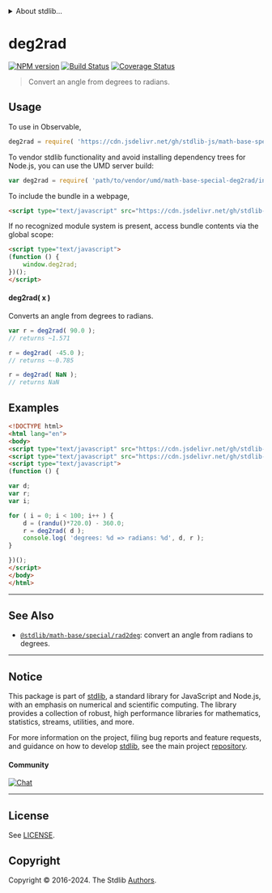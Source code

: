 <!--

@license Apache-2.0

Copyright (c) 2018 The Stdlib Authors.

Licensed under the Apache License, Version 2.0 (the "License");
you may not use this file except in compliance with the License.
You may obtain a copy of the License at

   http://www.apache.org/licenses/LICENSE-2.0

Unless required by applicable law or agreed to in writing, software
distributed under the License is distributed on an "AS IS" BASIS,
WITHOUT WARRANTIES OR CONDITIONS OF ANY KIND, either express or implied.
See the License for the specific language governing permissions and
limitations under the License.

-->


<details>
  <summary>
    About stdlib...
  </summary>
  <p>We believe in a future in which the web is a preferred environment for numerical computation. To help realize this future, we've built stdlib. stdlib is a standard library, with an emphasis on numerical and scientific computation, written in JavaScript (and C) for execution in browsers and in Node.js.</p>
  <p>The library is fully decomposable, being architected in such a way that you can swap out and mix and match APIs and functionality to cater to your exact preferences and use cases.</p>
  <p>When you use stdlib, you can be absolutely certain that you are using the most thorough, rigorous, well-written, studied, documented, tested, measured, and high-quality code out there.</p>
  <p>To join us in bringing numerical computing to the web, get started by checking us out on <a href="https://github.com/stdlib-js/stdlib">GitHub</a>, and please consider <a href="https://opencollective.com/stdlib">financially supporting stdlib</a>. We greatly appreciate your continued support!</p>
</details>

# deg2rad

[![NPM version][npm-image]][npm-url] [![Build Status][test-image]][test-url] [![Coverage Status][coverage-image]][coverage-url] <!-- [![dependencies][dependencies-image]][dependencies-url] -->

> Convert an angle from degrees to radians.



<section class="usage">

## Usage

To use in Observable,

```javascript
deg2rad = require( 'https://cdn.jsdelivr.net/gh/stdlib-js/math-base-special-deg2rad@umd/browser.js' )
```

To vendor stdlib functionality and avoid installing dependency trees for Node.js, you can use the UMD server build:

```javascript
var deg2rad = require( 'path/to/vendor/umd/math-base-special-deg2rad/index.js' )
```

To include the bundle in a webpage,

```html
<script type="text/javascript" src="https://cdn.jsdelivr.net/gh/stdlib-js/math-base-special-deg2rad@umd/browser.js"></script>
```

If no recognized module system is present, access bundle contents via the global scope:

```html
<script type="text/javascript">
(function () {
    window.deg2rad;
})();
</script>
```

#### deg2rad( x )

Converts an angle from degrees to radians.

```javascript
var r = deg2rad( 90.0 );
// returns ~1.571

r = deg2rad( -45.0 );
// returns ~-0.785

r = deg2rad( NaN );
// returns NaN
```

</section>

<!-- /.usage -->

<section class="examples">

## Examples

<!-- eslint no-undef: "error" -->

```html
<!DOCTYPE html>
<html lang="en">
<body>
<script type="text/javascript" src="https://cdn.jsdelivr.net/gh/stdlib-js/random-base-randu@umd/browser.js"></script>
<script type="text/javascript" src="https://cdn.jsdelivr.net/gh/stdlib-js/math-base-special-deg2rad@umd/browser.js"></script>
<script type="text/javascript">
(function () {

var d;
var r;
var i;

for ( i = 0; i < 100; i++ ) {
    d = (randu()*720.0) - 360.0;
    r = deg2rad( d );
    console.log( 'degrees: %d => radians: %d', d, r );
}

})();
</script>
</body>
</html>
```

</section>

<!-- /.examples -->

<!-- C interface documentation. -->



<!-- Section for related `stdlib` packages. Do not manually edit this section, as it is automatically populated. -->

<section class="related">

* * *

## See Also

-   <span class="package-name">[`@stdlib/math-base/special/rad2deg`][@stdlib/math/base/special/rad2deg]</span><span class="delimiter">: </span><span class="description">convert an angle from radians to degrees.</span>

</section>

<!-- /.related -->

<!-- Section for all links. Make sure to keep an empty line after the `section` element and another before the `/section` close. -->


<section class="main-repo" >

* * *

## Notice

This package is part of [stdlib][stdlib], a standard library for JavaScript and Node.js, with an emphasis on numerical and scientific computing. The library provides a collection of robust, high performance libraries for mathematics, statistics, streams, utilities, and more.

For more information on the project, filing bug reports and feature requests, and guidance on how to develop [stdlib][stdlib], see the main project [repository][stdlib].

#### Community

[![Chat][chat-image]][chat-url]

---

## License

See [LICENSE][stdlib-license].


## Copyright

Copyright &copy; 2016-2024. The Stdlib [Authors][stdlib-authors].

</section>

<!-- /.stdlib -->

<!-- Section for all links. Make sure to keep an empty line after the `section` element and another before the `/section` close. -->

<section class="links">

[npm-image]: http://img.shields.io/npm/v/@stdlib/math-base-special-deg2rad.svg
[npm-url]: https://npmjs.org/package/@stdlib/math-base-special-deg2rad

[test-image]: https://github.com/stdlib-js/math-base-special-deg2rad/actions/workflows/test.yml/badge.svg?branch=v0.2.1
[test-url]: https://github.com/stdlib-js/math-base-special-deg2rad/actions/workflows/test.yml?query=branch:v0.2.1

[coverage-image]: https://img.shields.io/codecov/c/github/stdlib-js/math-base-special-deg2rad/main.svg
[coverage-url]: https://codecov.io/github/stdlib-js/math-base-special-deg2rad?branch=main

<!--

[dependencies-image]: https://img.shields.io/david/stdlib-js/math-base-special-deg2rad.svg
[dependencies-url]: https://david-dm.org/stdlib-js/math-base-special-deg2rad/main

-->

[chat-image]: https://img.shields.io/gitter/room/stdlib-js/stdlib.svg
[chat-url]: https://app.gitter.im/#/room/#stdlib-js_stdlib:gitter.im

[stdlib]: https://github.com/stdlib-js/stdlib

[stdlib-authors]: https://github.com/stdlib-js/stdlib/graphs/contributors

[umd]: https://github.com/umdjs/umd
[es-module]: https://developer.mozilla.org/en-US/docs/Web/JavaScript/Guide/Modules

[deno-url]: https://github.com/stdlib-js/math-base-special-deg2rad/tree/deno
[deno-readme]: https://github.com/stdlib-js/math-base-special-deg2rad/blob/deno/README.md
[umd-url]: https://github.com/stdlib-js/math-base-special-deg2rad/tree/umd
[umd-readme]: https://github.com/stdlib-js/math-base-special-deg2rad/blob/umd/README.md
[esm-url]: https://github.com/stdlib-js/math-base-special-deg2rad/tree/esm
[esm-readme]: https://github.com/stdlib-js/math-base-special-deg2rad/blob/esm/README.md
[branches-url]: https://github.com/stdlib-js/math-base-special-deg2rad/blob/main/branches.md

[stdlib-license]: https://raw.githubusercontent.com/stdlib-js/math-base-special-deg2rad/main/LICENSE

<!-- <related-links> -->

[@stdlib/math/base/special/rad2deg]: https://github.com/stdlib-js/math-base-special-rad2deg/tree/umd

<!-- </related-links> -->

</section>

<!-- /.links -->
